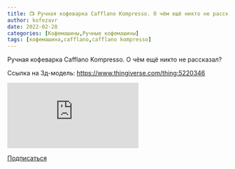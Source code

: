 ```yaml
---
title: 📺 Ручная кофеварка Cafflano Kompresso. О чём ещё никто не рассказал?
author: kofezavr
date: 2022-02-28
categories: [Кофемашины,Ручные кофемашины]
tags: [кофемашина,cafflano,cafflano kompresso]
---
```


Ручная кофеварка Cafflano Kompresso. О чём ещё никто не рассказал?

Ссылка на 3д-модель:
https://www.thingiverse.com/thing:5220346

<p><div class="youtube-wrapper"><iframe src="https://www.youtube.com/embed/iQ3fDjAe3X0?controls=0" title="YouTube video player" frameborder="0" allow="accelerometer; autoplay; clipboard-write; encrypted-media; gyroscope; picture-in-picture" allowfullscreen></iframe></div></p>

<a class="play" href="https://www.youtube.com/c/Coffeesaurus?sub_confirmation=1"><i class="fab fa-youtube"></i> Подписаться</a>
